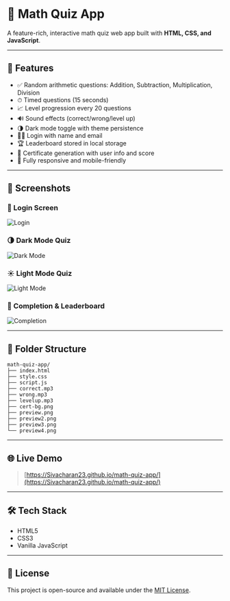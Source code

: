 # 🧠 Math Quiz App

A feature-rich, interactive math quiz web app built with **HTML, CSS, and JavaScript**.

---

## 🚀 Features

- ✅ Random arithmetic questions: Addition, Subtraction, Multiplication, Division
- ⏱ Timed questions (15 seconds)
- 📈 Level progression every 20 questions
- 🔊 Sound effects (correct/wrong/level up)
- 🌗 Dark mode toggle with theme persistence
- 🧑‍💼 Login with name and email
- 🏆 Leaderboard stored in local storage
- 📜 Certificate generation with user info and score
- 🎯 Fully responsive and mobile-friendly

---

## 📸 Screenshots

### 🔐 Login Screen
![Login](preview.png)

### 🌗 Dark Mode Quiz
![Dark Mode](preview2.png)

### ☀️ Light Mode Quiz
![Light Mode](preview3.png)

### 🏁 Completion & Leaderboard
![Completion](preview4.png)

---

## 📂 Folder Structure

```
math-quiz-app/
├── index.html
├── style.css
├── script.js
├── correct.mp3
├── wrong.mp3
├── levelup.mp3
├── cert-bg.png
├── preview.png
├── preview2.png
├── preview3.png
└── preview4.png
```

---

## 🌐 Live Demo

> [https://Sivacharan23.github.io/math-quiz-app/](https://Sivacharan23.github.io/math-quiz-app/)

---

## 🛠 Tech Stack

- HTML5
- CSS3
- Vanilla JavaScript

---

## 📜 License

This project is open-source and available under the [MIT License](LICENSE).
